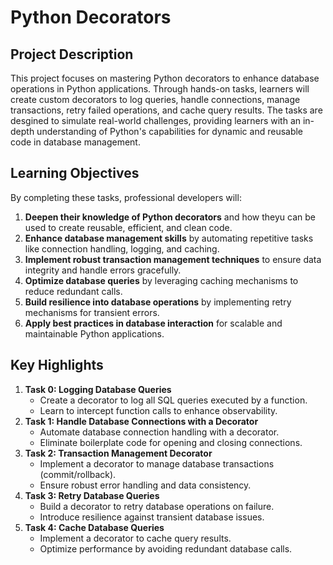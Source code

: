 # Python Decorators

## Project Description
This project focuses on mastering Python decorators to enhance database operations in Python applications. Through hands-on tasks, learners will create custom decorators to log queries, handle connections, manage transactions, retry failed operations, and cache query results. The tasks are desgined to simulate real-world challenges, providing learners with an in-depth understanding of Python's capabilities for dynamic and reusable code in database management.

## Learning Objectives
By completing these tasks, professional developers will:
1. **Deepen their knowledge of Python decorators** and how theyu can be used to create reusable, efficient, and clean code.
2. **Enhance database management skills** by automating repetitive tasks like connection handling, logging, and caching.
3. **Implement robust transaction management techniques** to ensure data integrity and handle errors gracefully.
4. **Optimize database queries** by leveraging caching mechanisms to reduce redundant calls.
5. **Build resilience into database operations** by implementing retry mechanisms for transient errors.
6. **Apply best practices in database interaction** for scalable and maintainable Python applications.

## Key Highlights
1. **Task 0: Logging Database Queries**
    - Create a decorator to log all SQL queries executed by a function.
    - Learn to intercept function calls to enhance observability.
2. **Task 1: Handle Database Connections with a Decorator**
    - Automate database connection handling with a decorator.
    - Eliminate boilerplate code for opening and closing connections.
3. **Task 2: Transaction Management Decorator**
    - Implement a decorator to manage database transactions (commit/rollback).
    - Ensure robust error handling and data consistency.
4. **Task 3: Retry Database Queries**
    - Build a decorator to retry database operations on failure.
    - Introduce resilience against transient database issues.
5. **Task 4: Cache Database Queries**
    - Implement a decorator to cache query results.
    - Optimize performance by avoiding redundant database calls.
